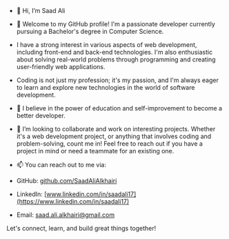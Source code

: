 - 👋 Hi, I’m Saad Ali
- 👀 Welcome to my GitHub profile! I'm a passionate developer currently pursuing a Bachelor's degree in Computer Science.
- I have a strong interest in various aspects of web development, including front-end and back-end technologies. I'm also enthusiastic about solving real-world problems through programming and creating user-friendly web applications.
- Coding is not just my profession; it's my passion, and I'm always eager to learn and explore new technologies in the world of software development.
- 🌱 I believe in the power of education and self-improvement to become a better developer.
- 💞️ I’m looking to collaborate and work on interesting projects. Whether it's a web development project, or anything that involves coding and problem-solving, count me in! Feel free to reach out if you have a project in mind or need a teammate for an existing one.
- 📫 You can reach out to me via:

- GitHub: [github.com/SaadAliAlkhairi](https://github.com/SaadAliAlkhairi)
- LinkedIn: [www.linkedin.com/in/saadali17](https://www.linkedin.com/in/saadali17)
- Email: saad.ali.alkhairi@gmail.com

Let's connect, learn, and build great things together!

<!---
SaadAliAlkhairi/SaadAliAlkhairi is a ✨ special ✨ repository because its `README.md` (this file) appears on your GitHub profile.
You can click the Preview link to take a look at your changes.
--->

